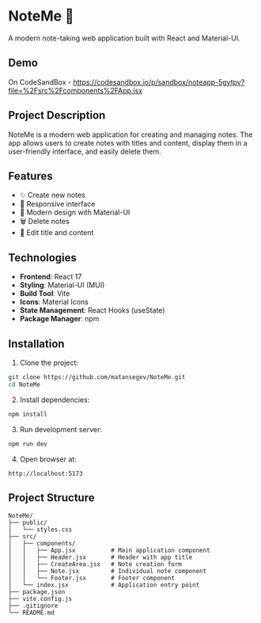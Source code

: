 # NoteMe 📝

A modern note-taking web application built with React and Material-UI.

## Demo

On CodeSandBox - https://codesandbox.io/p/sandbox/noteapp-5gytpv?file=%2Fsrc%2Fcomponents%2FApp.jsx

## Project Description

NoteMe is a modern web application for creating and managing notes. The app allows users to create notes with titles and content, display them in a user-friendly interface, and easily delete them.

## Features

- ✨ Create new notes
- 📱 Responsive interface
- 🎨 Modern design with Material-UI
- 🗑️ Delete notes
- 📝 Edit title and content

## Technologies

- **Frontend**: React 17
- **Styling**: Material-UI (MUI)
- **Build Tool**: Vite
- **Icons**: Material Icons
- **State Management**: React Hooks (useState)
- **Package Manager**: npm

## Installation

1. Clone the project:
```bash
git clone https://github.com/matansegev/NoteMe.git
cd NoteMe
```

2. Install dependencies:
```bash
npm install
```

3. Run development server:
```bash
npm run dev
```

4. Open browser at:
```
http://localhost:5173
```

## Project Structure

```
NoteMe/
├── public/
│   └── styles.css
├── src/
│   ├── components/
│   │   ├── App.jsx          # Main application component
│   │   ├── Header.jsx       # Header with app title
│   │   ├── CreateArea.jsx   # Note creation form
│   │   ├── Note.jsx         # Individual note component
│   │   └── Footer.jsx       # Footer component
│   └── index.jsx            # Application entry point
├── package.json
├── vite.config.js
├── .gitignore
└── README.md
```

